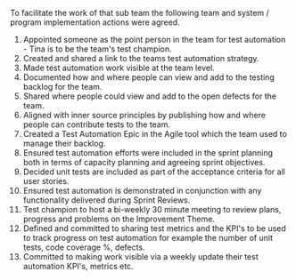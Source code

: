 
To facilitate the work of that sub team the following team and system / program implementation actions were agreed.

1. Appointed someone as the point person in the team for test automation - Tina is to be the team's test champion.
2. Created and shared a link to the teams test automation strategy.
3. Made test automation work visible at the team level.
4. Documented how and where people can view and add to the testing backlog for the team.
5. Shared where people could view and add to the open defects for the team.
6. Aligned with inner source principles by publishing how and where people can contribute tests to the team.
7. Created a Test Automation Epic in the Agile tool which the team used to manage their backlog.
8. Ensured test automation efforts were included in the sprint planning both in terms of capacity planning and agreeing sprint objectives.
9. Decided unit tests are included as part of the acceptance criteria for all user stories.
10. Ensured test automation is demonstrated in conjunction with any functionality delivered during Sprint Reviews.
11. Test champion to host a bi-weekly 30 minute meeting to review plans, progress and problems on the Improvement Theme.
12. Defined and committed to sharing test metrics and the KPI's to be used to track progress on test automation for example the number of unit tests, code coverage %, defects.
13. Committed to making work visible via a weekly update their test automation KPI's, metrics etc.
